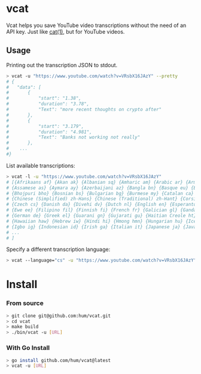 # vcat

Vcat helps you save YouTube video transcriptions without the need of an API key. Just like [cat(1)](https://man7.org/linux/man-pages/man1/cat.1.html), but for YouTube videos.

## Usage

Printing out the transcription JSON to stdout.

```bash
> vcat -u "https://www.youtube.com/watch?v=VRsbX16JAzY" --pretty
# {
#	"data": [
#		{
#			"start": "1.38",
#			"duration": "3.78",
#			"Text": "more recent thoughts on crypto after"
#		},
#		{
#			"start": "3.179",
#			"duration": "4.981",
#			"Text": "Banks not working not really"
#		},
#    ...
#}
```

List available transcriptions:

```bash
> vcat -l -u "https://www.youtube.com/watch?v=VRsbX16JAzY"
# [{Afrikaans af} {Akan ak} {Albanian sq} {Amharic am} {Arabic ar} {Armenian hy}
# {Assamese as} {Aymara ay} {Azerbaijani az} {Bangla bn} {Basque eu} {Belarusian be}
# {Bhojpuri bho} {Bosnian bs} {Bulgarian bg} {Burmese my} {Catalan ca} {Cebuano ceb}
# {Chinese (Simplified) zh-Hans} {Chinese (Traditional) zh-Hant} {Corsican co} {Croatian hr}
# {Czech cs} {Danish da} {Divehi dv} {Dutch nl} {English en} {Esperanto eo} {Estonian et}
# {Ewe ee} {Filipino fil} {Finnish fi} {French fr} {Galician gl} {Ganda lg} {Georgian ka}
# {German de} {Greek el} {Guarani gn} {Gujarati gu} {Haitian Creole ht} {Hausa ha}
# {Hawaiian haw} {Hebrew iw} {Hindi hi} {Hmong hmn} {Hungarian hu} {Icelandic is}
# {Igbo ig} {Indonesian id} {Irish ga} {Italian it} {Japanese ja} {Javanese jv} {Kannada kn}
# ...
# ]
```

Specify a different transcription language:

```bash
> vcat --language="cs" -u "https://www.youtube.com/watch?v=VRsbX16JAzY"
```

# Install

### From source

```bash
> git clone git@github.com:hum/vcat.git
> cd vcat
> make build
> ./bin/vcat -u [URL]
```

### With Go Install

```bash
> go install github.com/hum/vcat@latest
> vcat -u [URL]
```
